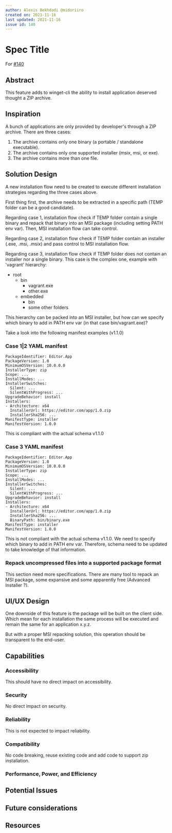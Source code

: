 ```yaml
---
author: Alexis Bekhdadi @midoriiro
created on: 2021-11-16
last updated: 2021-11-16
issue id: 140
---
```


# Spec Title

For [#140](https://github.com/microsoft/winget-cli/issues/140)

## Abstract

This feature adds to winget-cli the ability to install application deserved thought a ZIP archive.

## Inspiration

A bunch of applications are only provided by developer's through a ZIP archive. There are three cases:
1) The archive contains only one binary (a portable / standalone executable).
2) The archive contains only one supported installer (msix, msi, or exe).
3) The archive contains more than one file.

## Solution Design

A new installation flow need to be created to execute different installation strategies regarding the three cases above.

First thing first, the archive needs to be extracted in a specific path (TEMP folder can be a good candidate).

Regarding case 1, installation flow check if TEMP folder contain a single binary and repack that binary
into an MSI package (including setting PATH env var). Then, MSI installation flow can take control.

Regarding case 2, installation flow check if TEMP folder contain an installer (.exe, .msi, .msix) and pass control
to MSI installation flow.

Regarding case 3, installation flow check if TEMP folder does not contain an installer nor a single binary.
This case is the complex one, example with 'vagrant' hierarchy:
- root
  - bin 
    - vagrant.exe
    - other.exe
  - embedded
    - bin
    - some other folders

This hierarchy can be packed into an MSI installer, but how can we specify which binary to add 
in PATH env var (in that case bin/vagrant.exe)?

Take a look into the following manifest examples (v1.1.0)

### Case 1|2 YAML manifest

```
PackageIdentifier: Editor.App
PackageVersion: 1.0
MinimumOSVersion: 10.0.0.0
InstallerType: zip
Scope: ...
InstallModes: ...
InstallerSwitches:
  Silent: ...
  SilentWithProgress: ...
UpgradeBehavior: install
Installers:
- Architecture: x64
  InstallerUrl: https://editor.com/app/1.0.zip
  InstallerSha256: ...
ManifestType: installer
ManifestVersion: 1.0.0
```

This is compliant with the actual schema v1.1.0

### Case 3 YAML manifest

```
PackageIdentifier: Editor.App
PackageVersion: 1.0
MinimumOSVersion: 10.0.0.0
InstallerType: zip
Scope: ...
InstallModes: ...
InstallerSwitches:
  Silent: ...
  SilentWithProgress: ...
UpgradeBehavior: install
Installers:
- Architecture: x64
  InstallerUrl: https://editor.com/app/1.0.zip
  InstallerSha256: ...
  BinaryPath: bin/binary.exe
ManifestType: installer
ManifestVersion: 1.0.0
```

This is not compliant with the actual schema v1.1.0. We need to specify which binary to add in
PATH env var. Therefore, schema need to be updated to take knowledge of that information.

### Repack uncompressed files into a supported package format

This section need more specifications. There are many tool to repack an MSI package, some expansive and
some apparently free (Advanced Installer ?).

## UI/UX Design

One downside of this feature is the package will be built on the client side.
Which mean for each installation the same process will be executed and remain the same for an 
application x.y.z.

But with a proper MSI repacking solution, this operation should be transparent to the end-user.

## Capabilities

### Accessibility

This should have no direct impact on accessibility.

### Security

No direct impact on security.

### Reliability

This is not expected to impact reliability.

### Compatibility

No code breaking, reuse existing code and add code to support zip installation.

### Performance, Power, and Efficiency

## Potential Issues

## Future considerations

## Resources